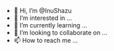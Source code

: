 - 👋 Hi, I’m @InuShazu
- 👀 I’m interested in ...
- 🌱 I’m currently learning ...
- 💞️ I’m looking to collaborate on ...
- 📫 How to reach me ...

<!---
InuShazu/InuShazu is a ✨ special ✨ repository because its `README.md` (this file) appears on your GitHub profile.
You can click the Preview link to take a look at your changes.
--->
